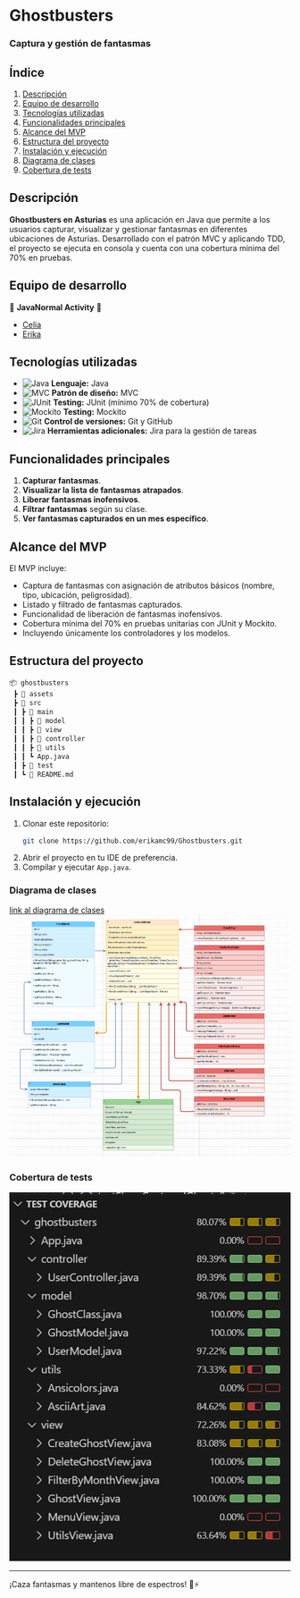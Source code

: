 # Ghostbusters

### Captura y gestión de fantasmas

## Índice
1. [Descripción](#-descripción)
2. [Equipo de desarrollo](#-equipo-de-desarrollo)
3. [Tecnologías utilizadas](#-tecnologías-utilizadas)
4. [Funcionalidades principales](#-funcionalidades-principales)
5. [Alcance del MVP](#-alcance-del-mvp)
6. [Estructura del proyecto](#-estructura-del-proyecto)
7. [Instalación y ejecución](#-instalación-y-ejecución)
8. [Diagrama de clases](#-diagrama-de-clases)
9. [Cobertura de tests](#-cobertura-de-tests)

## Descripción
**Ghostbusters en Asturias** es una aplicación en Java que permite a los usuarios capturar, visualizar y gestionar fantasmas en diferentes ubicaciones de Asturias. Desarrollado con el patrón MVC y aplicando TDD, el proyecto se ejecuta en consola y cuenta con una cobertura mínima del 70% en pruebas.

## Equipo de desarrollo
🔹 **JavaNormal Activity** 👻
- [Celia](https://github.com/celiagarridoherrera)
- [Erika](https://github.com/erikamc99)

## Tecnologías utilizadas
- ![Java](https://img.shields.io/badge/Java-ED8B00?style=flat-square&logo=java&logoColor=white) **Lenguaje:** Java
- ![MVC](https://img.shields.io/badge/MVC-Architecture-blue?style=flat-square) **Patrón de diseño:** MVC
- ![JUnit](https://img.shields.io/badge/JUnit-25A162?style=flat-square&logo=junit5&logoColor=white) **Testing:** JUnit (mínimo 70% de cobertura)
- ![Mockito](https://img.shields.io/badge/Mockito-FF8000?style=flat-square&logo=mockito&logoColor=white) **Testing:** Mockito
- ![Git](https://img.shields.io/badge/Git-F05032?style=flat-square&logo=git&logoColor=white) **Control de versiones:** Git y GitHub
- ![Jira](https://img.shields.io/badge/Jira-0052CC?style=flat-square&logo=jira&logoColor=white) **Herramientas adicionales:** Jira para la gestión de tareas

## Funcionalidades principales
1. **Capturar fantasmas**.
2. **Visualizar la lista de fantasmas atrapados**.
3. **Liberar fantasmas inofensivos**.
4. **Filtrar fantasmas** según su clase.
5. **Ver fantasmas capturados en un mes específico**.

## Alcance del MVP
El MVP incluye:
- Captura de fantasmas con asignación de atributos básicos (nombre, tipo, ubicación, peligrosidad).
- Listado y filtrado de fantasmas capturados.
- Funcionalidad de liberación de fantasmas inofensivos.
- Cobertura mínima del 70% en pruebas unitarias con JUnit y Mockito.
- Incluyendo únicamente los controladores y los modelos.

## Estructura del proyecto
```
📦 ghostbusters
 ┣ 📂 assets
 ┣ 📂 src
 ┃ ┣ 📂 main
 ┃ ┃ ┣ 📂 model
 ┃ ┃ ┣ 📂 view
 ┃ ┃ ┣ 📂 controller
 ┃ ┃ ┣ 📂 utils
 ┃ ┃ ┗ App.java
 ┃ ┣ 📂 test
 ┃ ┗ 📜 README.md
```

## Instalación y ejecución
1. Clonar este repositorio:
   ```bash
   git clone https://github.com/erikamc99/Ghostbusters.git
   ```
2. Abrir el proyecto en tu IDE de preferencia.
3. Compilar y ejecutar `App.java`.

### Diagrama de clases
[link al diagrama de clases](https://drive.google.com/file/d/1dANGnUUrBnzP-vaCv9GC9h70BTDaZCKD/view?usp=sharing)
![Diagrama de clases](assets/diagramaclases.png)

### Cobertura de tests
![Tests](assets/tests.PNG)

---
¡Caza fantasmas y mantenos libre de espectros! 👻⚡
